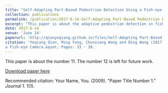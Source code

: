 ```yaml
---
title: "Self-Adapting Part-Based Pedestrian Detection Using a Fish-eye Camera"
collection: publications
permalink: /publication/2017-6-14-Self-Adapting Part-Based Pedestrian Detection Using a Fish-eye Camera
excerpt: 'This paper is about the adaptive pedestrian detection in fish-eye images.'
date: 2017-6-14
venue: 'June 14'
paperurl: 'http://qianyeqiang.github.io/files/Self-Adapting Part-Based Pedestrian Detection Using a Fish-eye Camera.pdf'
citation: 'Yeqiang Qian, Ming Yang, Chunxiang Wang and Bing Wang (2017). &quot;Self-Adapting Part-Based Pedestrian Detection Using 
a Fish-eye Camera.&quot; Pages: 33 - 38.'
---
```

This paper is about the number 11. The number 12 is left for future work.

[Download paper here](http://qianyeqiang.github.io/files/paper1.pdf)

Recommended citation: Your Name, You. (2009). "Paper Title Number 1." <i>Journal 1</i>. 1(1).
